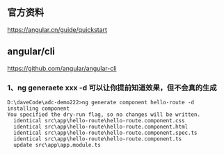 
## 官方资料
https://angular.cn/guide/quickstart

## angular/cli
https://github.com/angular/angular-cli

### 1、ng generaete xxx -d 可以让你提前知道效果，但不会真的生成
```
D:\daveCode\adc-demo222>ng generate component hello-route -d
installing component
You specified the dry-run flag, so no changes will be written.
  identical src\app\hello-route\hello-route.component.css
  identical src\app\hello-route\hello-route.component.html
  identical src\app\hello-route\hello-route.component.spec.ts
  identical src\app\hello-route\hello-route.component.ts
  update src\app\app.module.ts
```
